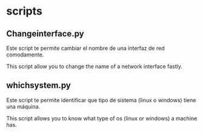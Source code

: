 # scripts
<h2> Changeinterface.py </h2>
Este script te permite cambiar el nombre de una interfaz de red comodamente.

This script allow you to change the name of a network interface fastly.

<h2> whichsystem.py </h2>
Este script te permite identificar que tipo de sistema (linux o windows) tiene una máquina.

This script allows you to know what type of os (linux or windows) a machine has.
